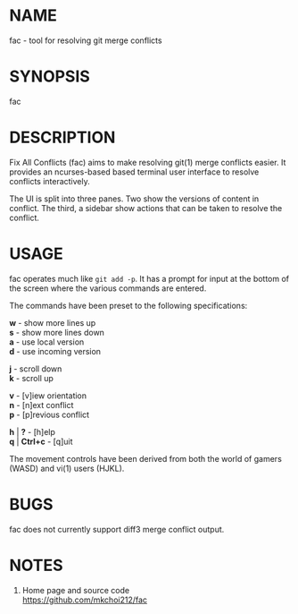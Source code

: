 # NAME

fac - tool for resolving git merge conflicts

# SYNOPSIS

fac

# DESCRIPTION

Fix All Conflicts (fac) aims to make resolving git(1) merge conflicts easier.
It provides an ncurses-based based terminal user interface to resolve conflicts
interactively.

The UI is split into three panes. Two show the versions of content in conflict.
The third, a sidebar show actions that can be taken to resolve the conflict.

# USAGE

fac operates much like `git add -p`. It has a prompt for input at the bottom of
the screen where the various commands are entered.

The commands have been preset to the following specifications:

**w** - show more lines up  
**s** - show more lines down  
**a** - use local version  
**d** - use incoming version

**j** - scroll down  
**k** - scroll up

**v** - [v]iew orientation  
**n** - [n]ext conflict  
**p** - [p]revious conflict

**h** | **?** - [h]elp  
**q** | **Ctrl+c** - [q]uit

The movement controls have been derived from both the world of gamers (WASD)
and vi(1) users (HJKL).

# BUGS

fac does not currently support diff3 merge conflict output.

# NOTES

1. Home page and source code  
   https://github.com/mkchoi212/fac

